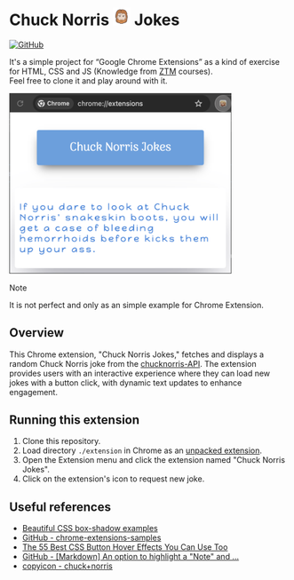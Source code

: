 # Chuck Norris ![](./docs/img/Chuck-Norris-32.png) Jokes

[![GitHub](https://img.shields.io/github/license/cobiwave/simplefolio?color=blue)](https://github.com/cobiwave/simplefolio/blob/master/LICENSE.md)

It's a simple project for “Google Chrome Extensions” as a kind of exercise for HTML, CSS and JS (Knowledge from [ZTM][3] courses). <br>Feel free to clone it and play around with it.

<img src="./docs/img/example.png" alt="drawing" width="400"/>

> [!NOTE]  
> It is not perfect and only as an simple example for Chrome Extension.

## Overview

This Chrome extension, "Chuck Norris Jokes," fetches and displays a random Chuck Norris joke from the [chucknorris-API][2]. The extension provides users with an interactive experience where they can load new jokes with a button click, with dynamic text updates to enhance engagement.

## Running this extension

1. Clone this repository.
2. Load directory `./extension` in Chrome as an [unpacked extension][1].
3. Open the Extension menu and click the extension named "Chuck Norris Jokes".
4. Click on the extension's icon to request new joke.

## Useful references

- [Beautiful CSS box-shadow examples](https://getcssscan.com/css-box-shadow-examples)
- [GitHub - chrome-extensions-samples](https://github.com/GoogleChrome/chrome-extensions-samples)
- [The 55 Best CSS Button Hover Effects You Can Use Too](https://www.sliderrevolution.com/resources/css-button-hover-effects/)
- [GitHub - [Markdown] An option to highlight a "Note" and ...](https://github.com/orgs/community/discussions/16925)
- [copyicon - chuck+norris](https://copyicon.com/icons?keyword=chuck+norris)

[1]: https://developer.chrome.com/docs/extensions/mv3/getstarted/development-basics/#load-unpacked
[2]: https://api.chucknorris.io/
[3]: https://zerotomastery.io/community/